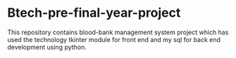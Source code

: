 # Btech-pre-final-year-project
This repository contains blood-bank management system project which has used the technology tkinter module for front end and my sql for back end development using python. 
